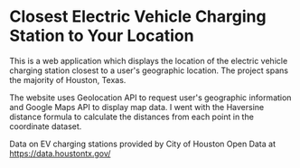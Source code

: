 # Closest Electric Vehicle Charging Station to Your Location

This is a web application which displays the location of the electric vehicle charging station closest to a user's geographic location. The project spans the majority of Houston, Texas.

The website uses Geolocation API to request user's geographic information and Google Maps API to display map data. I went with the Haversine distance formula to calculate the distances from each point in the coordinate dataset.

Data on EV charging stations provided by City of Houston Open Data at https://data.houstontx.gov/